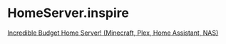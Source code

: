 # HomeServer.inspire
[Incredible Budget Home Server! (Minecraft, Plex, Home Assistant, NAS)](https://youtu.be/72D3MvPk3Xs)
